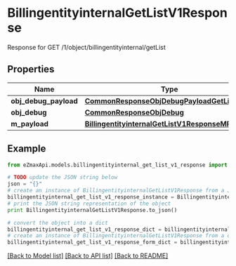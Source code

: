 # BillingentityinternalGetListV1Response

Response for GET /1/object/billingentityinternal/getList

## Properties

Name | Type | Description | Notes
------------ | ------------- | ------------- | -------------
**obj_debug_payload** | [**CommonResponseObjDebugPayloadGetList**](CommonResponseObjDebugPayloadGetList.md) |  | 
**obj_debug** | [**CommonResponseObjDebug**](CommonResponseObjDebug.md) |  | [optional] 
**m_payload** | [**BillingentityinternalGetListV1ResponseMPayload**](BillingentityinternalGetListV1ResponseMPayload.md) |  | 

## Example

```python
from eZmaxApi.models.billingentityinternal_get_list_v1_response import BillingentityinternalGetListV1Response

# TODO update the JSON string below
json = "{}"
# create an instance of BillingentityinternalGetListV1Response from a JSON string
billingentityinternal_get_list_v1_response_instance = BillingentityinternalGetListV1Response.from_json(json)
# print the JSON string representation of the object
print BillingentityinternalGetListV1Response.to_json()

# convert the object into a dict
billingentityinternal_get_list_v1_response_dict = billingentityinternal_get_list_v1_response_instance.to_dict()
# create an instance of BillingentityinternalGetListV1Response from a dict
billingentityinternal_get_list_v1_response_form_dict = billingentityinternal_get_list_v1_response.from_dict(billingentityinternal_get_list_v1_response_dict)
```
[[Back to Model list]](../README.md#documentation-for-models) [[Back to API list]](../README.md#documentation-for-api-endpoints) [[Back to README]](../README.md)


